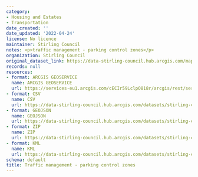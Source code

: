 ```yaml
---
category:
- Housing and Estates
- Transportation
date_created: ''
date_updated: '2022-04-24'
license: No licence
maintainer: Stirling Council
notes: <p>traffic management - parking control zones</p>
organization: Stirling Council
original_dataset_link: https://data-stirling-council.hub.arcgis.com/maps/stirling-council::traffic-management-parking-control-zones
records: null
resources:
- format: ARCGIS GEOSERVICE
  name: ARCGIS GEOSERVICE
  url: https://services-eu1.arcgis.com/cECIr59LclpO818r/arcgis/rest/services/Traffic_Management_Parking_Control_Zones/FeatureServer/4
- format: CSV
  name: CSV
  url: https://data-stirling-council.hub.arcgis.com/datasets/stirling-council::traffic-management-parking-control-zones.csv?outSR=%7B%22latestWkid%22%3A27700%2C%22wkid%22%3A27700%7D
- format: GEOJSON
  name: GEOJSON
  url: https://data-stirling-council.hub.arcgis.com/datasets/stirling-council::traffic-management-parking-control-zones.geojson?outSR=%7B%22latestWkid%22%3A27700%2C%22wkid%22%3A27700%7D
- format: ZIP
  name: ZIP
  url: https://data-stirling-council.hub.arcgis.com/datasets/stirling-council::traffic-management-parking-control-zones.zip?outSR=%7B%22latestWkid%22%3A27700%2C%22wkid%22%3A27700%7D
- format: KML
  name: KML
  url: https://data-stirling-council.hub.arcgis.com/datasets/stirling-council::traffic-management-parking-control-zones.kml?outSR=%7B%22latestWkid%22%3A27700%2C%22wkid%22%3A27700%7D
schema: default
title: Traffic management - parking control zones
---
```

